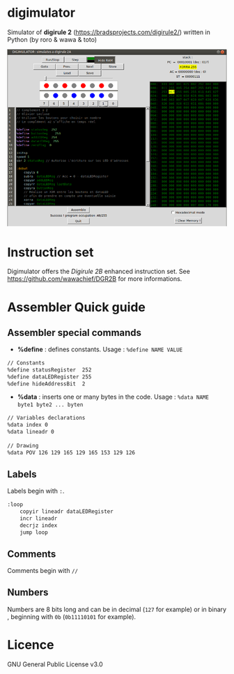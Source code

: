 # digimulator
Simulator of **digirule 2** (https://bradsprojects.com/digirule2/) written in Python (by roro &amp; wawa &amp; toto)

![Screen capture](screen.png)

# Instruction set

Digimulator offers the *Digirule 2B* enhanced instruction set. See https://github.com/wawachief/DGR2B for more informations.

# Assembler Quick guide

## Assembler special commands

- **%define** : defines constants. Usage : `%define NAME VALUE`
```
// Constants
%define statusRegister  252
%define dataLEDRegister 255
%define hideAddressBit  2
```
- **%data** : inserts one or many bytes in the code. Usage : `%data NAME byte1 byte2 ... byten`
```
// Variables declarations
%data index 0
%data lineadr 0

// Drawing
%data POV 126 129 165 129 165 153 129 126
```

## Labels
Labels begin with `:`.
```
:loop
	copyir lineadr dataLEDRegister
	incr lineadr
	decrjz index
	jump loop
```
## Comments

Comments begin with `//`

## Numbers 

Numbers are 8 bits long and can be in decimal (`127` for example) or in binary , beginning with `0b` (`0b11110101` for example).


# Licence
GNU General Public License v3.0
